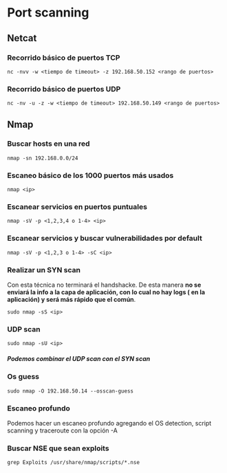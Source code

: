 # Port scanning

## Netcat

### Recorrido básico de puertos TCP

    nc -nvv -w <tiempo de timeout> -z 192.168.50.152 <rango de puertos>
### Recorrido básico de puertos UDP

    nc -nv -u -z -w <tiempo de timeout> 192.168.50.149 <rango de puertos>

## Nmap

### Buscar hosts en una red

    nmap -sn 192.168.0.0/24

### Escaneo básico de los 1000 puertos más usados

    nmap <ip>

### Escanear servicios en puertos puntuales

    nmap -sV -p <1,2,3,4 o 1-4> <ip>

### Escanear servicios y buscar vulnerabilidades por default

    nmap -sV -p <1,2,3 o 1-4> -sC <ip>

### Realizar un SYN scan

Con esta técnica no terminará el handshacke. De esta manera **no se enviará la info a la capa de aplicación, con lo cual no hay logs ( en la aplicación) y será más rápido que el común**.

    sudo nmap -sS <ip>
### UDP scan

    sudo nmap -sU <ip>

##### Podemos combinar el UDP scan con el SYN scan

### Os guess

    sudo nmap -O 192.168.50.14 --osscan-guess
    
### Escaneo profundo

Podemos hacer un escaneo profundo agregando el OS detection, script scanning y traceroute con la opción -A


### Buscar NSE que sean exploits

    grep Exploits /usr/share/nmap/scripts/*.nse
